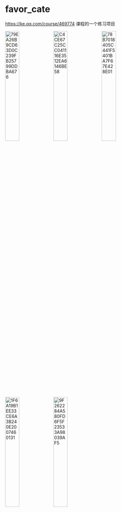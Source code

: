 # favor_cate

https://ke.qq.com/course/469774 课程的一个练习项目

<img src="https://s1.ax1x.com/2020/08/31/dXhdzt.md.png" width="30%" alt="79EA26B9CD63D0C239FB25799DDBA676" /> <img src="https://s1.ax1x.com/2020/08/31/dXhBsf.md.png" width="30%" alt="C4CE67C25CC041116E3512EA6146BE58" /> <img src="https://s1.ax1x.com/2020/08/31/dXhDL8.md.png" width="30%" alt="78B7018405C441F5401BA7F67E428E01" /> <img src="https://s1.ax1x.com/2020/08/31/dXhaRI.md.png" width="30%" alt="1F6A19B1EE33CE6A3B240E2007460131" /> <img src="https://s1.ax1x.com/2020/08/31/dXh0QP.md.png" width="30%" alt="9F262284A580FD6F5F23533A98039AF5" />